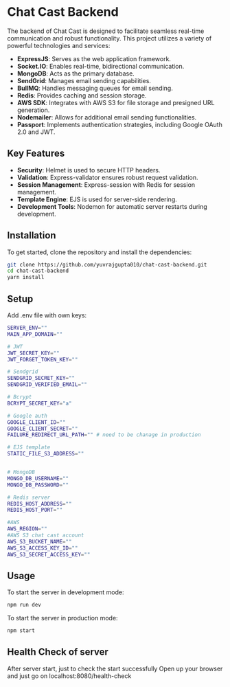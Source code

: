 # Chat Cast Backend

The backend of Chat Cast is designed to facilitate seamless real-time communication and robust functionality. This project utilizes a variety of powerful technologies and services:

- **ExpressJS**: Serves as the web application framework.
- **Socket.IO**: Enables real-time, bidirectional communication.
- **MongoDB**: Acts as the primary database.
- **SendGrid**: Manages email sending capabilities.
- **BullMQ**: Handles messaging queues for email sending.
- **Redis**: Provides caching and session storage.
- **AWS SDK**: Integrates with AWS S3 for file storage and presigned URL generation.
- **Nodemailer**: Allows for additional email sending functionalities.
- **Passport**: Implements authentication strategies, including Google OAuth 2.0 and JWT.

## Key Features
- **Security**: Helmet is used to secure HTTP headers.
- **Validation**: Express-validator ensures robust request validation.
- **Session Management**: Express-session with Redis for session management.
- **Template Engine**: EJS is used for server-side rendering.
- **Development Tools**: Nodemon for automatic server restarts during development.

## Installation
To get started, clone the repository and install the dependencies:

```sh
git clone https://github.com/yuvrajgupta010/chat-cast-backend.git
cd chat-cast-backend
yarn install
```

## Setup
Add .env file with own keys:
```bash
SERVER_ENV=""
MAIN_APP_DOMAIN=""

# JWT
JWT_SECRET_KEY=""
JWT_FORGET_TOKEN_KEY=""

# Sendgrid
SENDGRID_SECRET_KEY=""
SENDGRID_VERIFIED_EMAIL=""

# Bcrypt
BCRYPT_SECRET_KEY="a"

# Google auth
GOOGLE_CLIENT_ID=""
GOOGLE_CLIENT_SECRET=""
FAILURE_REDIRECT_URL_PATH="" # need to be chanage in production

# EJS template
STATIC_FILE_S3_ADDRESS=""


# MongoDB
MONGO_DB_USERNAME=""
MONGO_DB_PASSWORD=""

# Redis server
REDIS_HOST_ADDRESS=""
REDIS_HOST_PORT=""

#AWS
AWS_REGION=""
#AWS S3 chat cast account
AWS_S3_BUCKET_NAME=""
AWS_S3_ACCESS_KEY_ID=""
AWS_S3_SECRET_ACCESS_KEY=""
```

## Usage
To start the server in development mode:
```bash
npm run dev
```

To start the server in production mode:
```bash
npm start
```

## Health Check of server
After server start, just to check the start successfully 
Open up your browser and just go on localhost:8080/health-check
